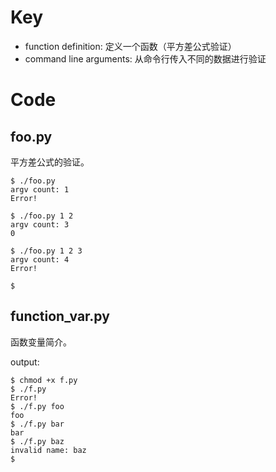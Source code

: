 # Key

- function definition: 定义一个函数（平方差公式验证）
- command line arguments: 从命令行传入不同的数据进行验证

# Code

## foo.py

平方差公式的验证。

```
$ ./foo.py
argv count: 1
Error!

$ ./foo.py 1 2
argv count: 3
0

$ ./foo.py 1 2 3
argv count: 4
Error!

$
```

## function_var.py

函数变量简介。

output:
```
$ chmod +x f.py
$ ./f.py 
Error!
$ ./f.py foo
foo
$ ./f.py bar
bar
$ ./f.py baz
invalid name: baz
$ 
```
